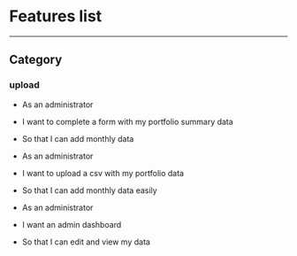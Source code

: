 # Features list
***

## Category

### upload

- As an administrator
- I want to complete a form with my portfolio summary data
- So that I can add monthly data


- As an administrator
- I want to upload a csv with my portfolio data
- So that I can add monthly data easily


- As an administrator
- I want an admin dashboard
- So that I can edit and view my data
